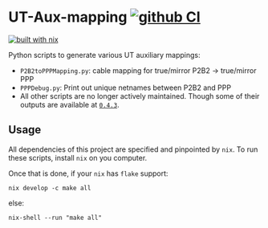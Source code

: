 # UT-Aux-mapping [![github CI](https://github.com/umd-lhcb/UT-Aux-mapping/workflows/CI/badge.svg?branch=master)](https://github.com/umd-lhcb/UT-Aux-mapping/actions?query=workflow%3ACI)

[![built with nix](https://builtwithnix.org/badge.svg)](https://builtwithnix.org)

Python scripts to generate various UT auxiliary mappings:

* `P2B2toPPPMapping.py`: cable mapping for true/mirror P2B2 -> true/mirror PPP
* `PPPDebug.py`: Print out unique netnames between P2B2 and PPP
* All other scripts are no longer actively maintained. Though some of their
  outputs are available at [`0.4.3`](https://github.com/umd-lhcb/UT-Aux-mapping/releases/tag/0.4.3).


## Usage
All dependencies of this project are specified and pinpointed by `nix`. To run
these scripts, install `nix` on you computer.

Once that is done, if your `nix` has `flake` support:
```
nix develop -c make all
```
else:
```
nix-shell --run "make all"
```
